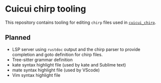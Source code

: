 # Cuicui chirp tooling

This repository contains tooling for editing `chirp` files used in [`cuicui_chirp`].

## Planned

- LSP server using `rustdoc` output and the chirp parser to provide completion and
  goto definition for chirp files.
- Tree-sitter grammar definition
- kate syntax highlight file (used by kate and Sublime text)
- mate syntax highlight file (used by VScode)
- Vim syntax highlight file

[`cuicui_chirp`]: https://cuicui.nicopap.ch/chirp/index.html